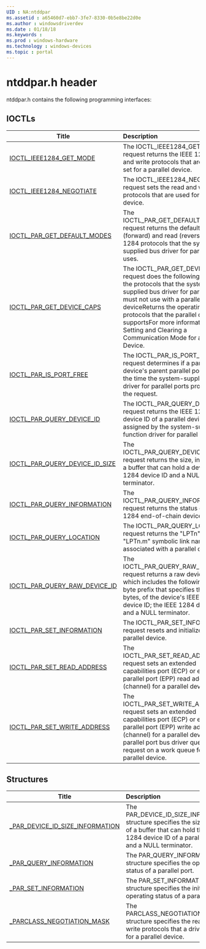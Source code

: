 ```yaml
---
UID : NA:ntddpar
ms.assetid : a65460d7-ebb7-3fe7-8330-0b5e8be22d0e
ms.author : windowsdriverdev
ms.date : 01/18/18
ms.keywords : 
ms.prod : windows-hardware
ms.technology : windows-devices
ms.topic : portal
---
```


# ntddpar.h header



ntddpar.h contains the following programming interfaces:




## IOCTLs
| Title | Description |
| ---- |:---- |
| [IOCTL_IEEE1284_GET_MODE](ni-ntddpar-ioctl_ieee1284_get_mode.md) | The IOCTL_IEEE1284_GET_MODE request returns the IEEE 1284 read and write protocols that are currently set for a parallel device. |
| [IOCTL_IEEE1284_NEGOTIATE](ni-ntddpar-ioctl_ieee1284_negotiate.md) | The IOCTL_IEEE1284_NEGOTIATE request sets the read and write protocols that are used for a parallel device. |
| [IOCTL_PAR_GET_DEFAULT_MODES](ni-ntddpar-ioctl_par_get_default_modes.md) | The IOCTL_PAR_GET_DEFAULT_MODES request returns the default write (forward) and read (reverse) IEEE 1284 protocols that the system-supplied bus driver for parallel ports uses. |
| [IOCTL_PAR_GET_DEVICE_CAPS](ni-ntddpar-ioctl_par_get_device_caps.md) | The IOCTL_PAR_GET_DEVICE_CAPS request does the following:Specifies the protocols that the system-supplied bus driver for parallel ports must not use with a parallel deviceReturns the operating protocols that the parallel device supportsFor more information, see Setting and Clearing a Communication Mode for a Parallel Device. |
| [IOCTL_PAR_IS_PORT_FREE](ni-ntddpar-ioctl_par_is_port_free.md) | The IOCTL_PAR_IS_PORT_FREE request determines if a parallel device's parent parallel port is free at the time the system-supplied bus driver for parallel ports processes the request. |
| [IOCTL_PAR_QUERY_DEVICE_ID](ni-ntddpar-ioctl_par_query_device_id.md) | The IOCTL_PAR_QUERY_DEVICE_ID request returns the IEEE 1284 device ID of a parallel device assigned by the system-supplied function driver for parallel ports. |
| [IOCTL_PAR_QUERY_DEVICE_ID_SIZE](ni-ntddpar-ioctl_par_query_device_id_size.md) | The IOCTL_PAR_QUERY_DEVICE_ID_SIZE request returns the size, in bytes, of a buffer that can hold a device's IEEE 1284 device ID and a NULL terminator. |
| [IOCTL_PAR_QUERY_INFORMATION](ni-ntddpar-ioctl_par_query_information.md) | The IOCTL_PAR_QUERY_INFORMATION request returns the status of an IEEE 1284 end-of-chain device. |
| [IOCTL_PAR_QUERY_LOCATION](ni-ntddpar-ioctl_par_query_location.md) | The IOCTL_PAR_QUERY_LOCATION request returns the &#0034;LPTn&#0034; or &#0034;LPTn.m&#0034; symbolic link name associated with a parallel device. |
| [IOCTL_PAR_QUERY_RAW_DEVICE_ID](ni-ntddpar-ioctl_par_query_raw_device_id.md) | The IOCTL_PAR_QUERY_RAW_DEVICE_ID request returns a raw device ID, which includes the following: a two-byte prefix that specifies the size, in bytes, of the device's IEEE 1284 device ID; the IEEE 1284 device ID; and a NULL terminator. |
| [IOCTL_PAR_SET_INFORMATION](ni-ntddpar-ioctl_par_set_information.md) | The IOCTL_PAR_SET_INFORMATION request resets and initializes a parallel device. |
| [IOCTL_PAR_SET_READ_ADDRESS](ni-ntddpar-ioctl_par_set_read_address.md) | The IOCTL_PAR_SET_READ_ADDRESS request sets an extended capabilities port (ECP) or enhanced parallel port (EPP) read address (channel) for a parallel device. |
| [IOCTL_PAR_SET_WRITE_ADDRESS](ni-ntddpar-ioctl_par_set_write_address.md) | The IOCTL_PAR_SET_WRITE_ADDRESS request sets an extended capabilities port (ECP) or enhanced parallel port (EPP) write address (channel) for a parallel device. The parallel port bus driver queues this request on a work queue for the parallel device. |




## Structures
| Title | Description |
| ---- |:---- |
| [_PAR_DEVICE_ID_SIZE_INFORMATION](ns-ntddpar-_par_device_id_size_information.md) | The PAR_DEVICE_ID_SIZE_INFORMATION structure specifies the size, in bytes, of a buffer that can hold the IEEE 1284 device ID of a parallel device and a NULL terminator. |
| [_PAR_QUERY_INFORMATION](ns-ntddpar-_par_query_information.md) | The PAR_QUERY_INFORMATION structure specifies the operating status of a parallel port. |
| [_PAR_SET_INFORMATION](ns-ntddpar-_par_set_information.md) | The PAR_SET_INFORMATION structure specifies the initial operating status of a parallel port. |
| [_PARCLASS_NEGOTIATION_MASK](ns-ntddpar-_parclass_negotiation_mask.md) | The PARCLASS_NEGOTIATION_MASK structure specifies the read and write protocols that a driver selects for a parallel device. |
